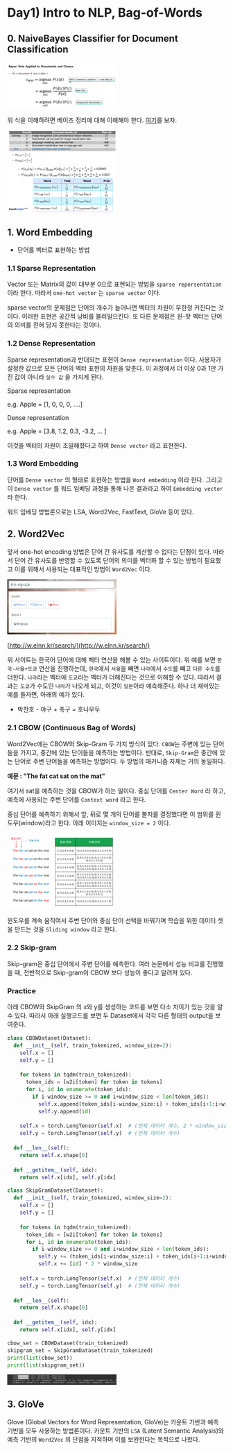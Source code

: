 # Day1) Intro to NLP, Bag-of-Words

## 0. NaiveBayes Classifier for Document Classification

<img src='../../assets/images/nlp-01-01.png' width='50%'>

위 식을 이해하려면 베이즈 정리에 대해 이해해야 한다. [여기](https://angeloyeo.github.io/2020/01/09/Bayes_rule.html)를 보자.

<img src='../../assets/images/nlp-01-02.png' width='50%'>

<img src='../../assets/images/nlp-01-03.png' width='50%'>

## 1. Word Embedding

- 단어를 벡터로 표현하는 방법

### 1.1 Sparse Representation

Vector 또는 Matrix의 값이 대부분 0으로 표현되는 방법을 `sparse repersentation` 이라 한다. 따라서 `one-hot vector` 는 `sparse vector` 이다.

sparse vector의 문제점은 단어의 개수가 늘어나면 벡터의 차원이 무한정 커진다는 것이다. 이러한 표현은 공간적 낭비를 불러일으킨다. 또 다른 문제점은 원-핫 벡터는 단어의 의미를 전혀 담지 못한다는 것이다.

### 1.2 Dense Representation

Sparse representation과 반대되는 표현이 `Dense representation` 이다. 사용자가 설정한 값으로 모든 단어의 벡터 표현의 차원을 맞춘다. 이 과정에서 더 이상 0과 1만 가진 값이 아니라 `실수 값` 을 가지게 된다.

Sparse representation

e.g. Apple = [1, 0, 0, 0, ....]

Dense representation

e.g. Apple = [3.8, 1.2, 0.3, -3.2, ... ]

이것을 벡터의 차원이 조밀해졌다고 하여 `Dense vector` 라고 표현한다.

### 1.3 Word Embedding

단어를 `Dense vector` 의 형태로 표현하는 방법을 `Word embedding` 이라 한다. 그리고 이 `Dense vector` 를 워드 임베딩 과정을 통해 나온 결과라고 하여 `Embedding vector` 라 한다.

워드 임베딩 방법론으로는 LSA, Word2Vec, FastText, GloVe 등이 있다.

## 2. Word2Vec

앞서 one-hot encoding 방법은 단어 간 유사도를 계산할 수 없다는 단점이 있다. 따라서 단어 간 유사도를 반영할 수 있도록 단어의 의미를 벡터화 할 수 있는 방법이 필요했고 이를 위해서 사용되는 대표적인 방법이 `Word2Vec` 이다.

<img src='../../assets/images/nlp-01-04.png' width='50%'>

[http://w.elnn.kr/search/](http://w.elnn.kr/search/)

위 사이트는 한국어 단어에 대해 벡터 연산을 해볼 수 있는 사이트이다. 위 예를 보면 `한국-서울+도쿄` 연산을 진행하는데, `한국`에서 `서울`을 빼면 `나라`에서 `수도`를 빼고 `다른 수도`를 더한다. `나라`라는 벡터에 `도쿄`라는 벡터가 더해진다는 것으로 이해할 수 있다. 따라서 결과는 `도쿄`가 수도인 `나라`가 나오게 되고, 이것이 `일본`이라 예측해준다. 하나 더 재미있는 예를 들자면, 아래의 예가 있다.

- 박찬호 - 야구 + 축구 = 호나우두

### 2.1 CBOW (Continuous Bag of Words)

Word2Vec에는 CBOW와 Skip-Gram 두 가지 방식이 있다. `CBOW`는 주변에 있는 단어들을 가지고, 중간에 있는 단어들을 예측하는 방법이다. 반대로, `Skip-Gram`은 중간에 있는 단어로 주변 단어들을 예측하는 방법이다. 두 방법의 매커니즘 자체는 거의 동일하다.

**예문 : "The fat cat sat on the mat"**

여기서 sat을 예측하는 것을 CBOW가 하는 일이다. 중심 단어를 `Center Word` 라 하고, 예측에 사용되는 주변 단어를 `Context word` 라고 한다.

중심 단어를 예측하기 위해서 앞, 뒤로 몇 개의 단어를 볼지를 결정했다면 이 범위를 윈도우(window)라고 한다. 아래 이미지는 `window_size = 2` 이다.

<img src='../../assets/images/nlp-01-05.png' width='50%'>

윈도우를 계속 움직여서 주변 단어와 중심 단어 선택을 바꿔가며 학습을 위한 데이터 셋을 만드는 것을 `Sliding window` 라고 한다.

### 2.2 Skip-gram

Skip-gram은 중심 단어에서 주변 단어를 예측한다. 여러 논문에서 성능 비교를 진행했을 때, 전반적으로 Skip-gram이 CBOW 보다 성능이 좋다고 알려져 있다.

### Practice

아래 CBOW와 SkipGram 의 x와 y를 생성하는 코드를 보면 다소 차이가 있는 것을 알 수 있다. 따라서 아래 실행코드를 보면 두 Dataset에서 각각 다른 형태의 output을 보여준다.

```python
class CBOWDataset(Dataset):
  def __init__(self, train_tokenized, window_size=2):
    self.x = []
    self.y = []

    for tokens in tqdm(train_tokenized):
      token_ids = [w2i[token] for token in tokens]
      for i, id in enumerate(token_ids):
        if i-window_size >= 0 and i+window_size < len(token_ids):
          self.x.append(token_ids[i-window_size:i] + token_ids[i+1:i+window_size+1])
          self.y.append(id)

    self.x = torch.LongTensor(self.x)  # (전체 데이터 개수, 2 * window_size)
    self.y = torch.LongTensor(self.y)  # (전체 데이터 개수)

  def __len__(self):
    return self.x.shape[0]

  def __getitem__(self, idx):
    return self.x[idx], self.y[idx]
```



```python
class SkipGramDataset(Dataset):
  def __init__(self, train_tokenized, window_size=2):
    self.x = []
    self.y = []

    for tokens in tqdm(train_tokenized):
      token_ids = [w2i[token] for token in tokens]
      for i, id in enumerate(token_ids):
        if i-window_size >= 0 and i+window_size < len(token_ids):
          self.y += (token_ids[i-window_size:i] + token_ids[i+1:i+window_size+1])
          self.x += [id] * 2 * window_size

    self.x = torch.LongTensor(self.x)  # (전체 데이터 개수)
    self.y = torch.LongTensor(self.y)  # (전체 데이터 개수)

  def __len__(self):
    return self.x.shape[0]

  def __getitem__(self, idx):
    return self.x[idx], self.y[idx]
```



```python
cbow_set = CBOWDataset(train_tokenized)
skipgram_set = SkipGramDataset(train_tokenized)
print(list(cbow_set))
print(list(skipgram_set))
```

<img src='../../assets/images/nlp-01-06.png' width='50%'>

## 3. GloVe

Glove (Global Vectors for Word Representation, GloVe)는 카운트 기반과 예측 기반을 모두 사용하는 방법론이다. 카운트 기반의 `LSA` (Latent Semantic Analysis)와 예측 기반의 `Word2Vec` 의 단점을 지적하며 이를 보완한다는 목적으로 나왔다.
